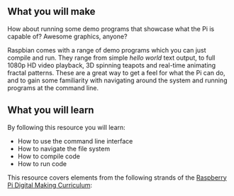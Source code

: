 ## What you will make
How about running some demo programs that showcase what the Pi is capable of?  Awesome graphics, anyone?

Raspbian comes with a range of demo programs which you can just compile and run.  They range from simple *hello world* text output, to full 1080p HD video playback, 3D spinning teapots and real-time animating fractal patterns.
These are a great way to get a feel for what the Pi can do, and to gain some familiarity with navigating around the system and running programs at the command line.
## What you will learn
By following this resource you will learn:

- How to use the command line interface
- How to navigate the file system
- How to compile code
- How to run code

This resource covers elements from the following strands of the [Raspberry Pi Digital Making Curriculum](https://www.raspberrypi.org/curriculum/):


